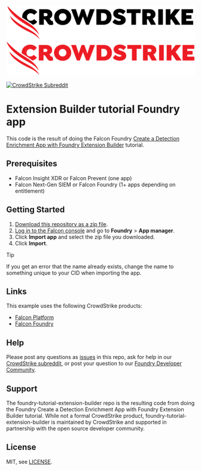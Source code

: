 ![CrowdStrike](/images/cs-logo.png#gh-light-mode-only)
![CrowdStrike](/images/cs-logo-red.png#gh-dark-mode-only)

[![CrowdStrike Subreddit](https://img.shields.io/badge/-r%2Fcrowdstrike-white?logo=reddit&labelColor=gray&link=https%3A%2F%2Freddit.com%2Fr%2Fcrowdstrike)](https://reddit.com/r/crowdstrike)<br/>

# Extension Builder tutorial Foundry app

This code is the result of doing the Falcon Foundry [Create a Detection Enrichment App with Foundry Extension Builder](https://falcon.crowdstrike.com/documentation/page/gbf78cc9/create-a-detection-enrichment-app-with-foundry-extension-builder) tutorial.

## Prerequisites

- Falcon Insight XDR or Falcon Prevent (one app)
- Falcon Next-Gen SIEM or Falcon Foundry (1+ apps depending on entitlement)

## Getting Started

1. [Download this repository as a zip file](https://github.com/CrowdStrike/foundry-tutorial-extension-builder/archive/refs/heads/main.zip).
2. [Log in to the Falcon console](https://falcon.crowdstrike.com/login?unilogin=true) and go to **Foundry** > **App manager**.
3. Click **Import app** and select the zip file you downloaded.
4. Click **Import**.

> [!TIP]
> If you get an error that the name already exists, change the name to something unique to your CID when importing the app.

## Links

This example uses the following CrowdStrike products:

* [Falcon Platform](https://www.crowdstrike.com/platform/)
* [Falcon Foundry](https://www.crowdstrike.com/platform/next-gen-siem/falcon-foundry/)

## Help

Please post any questions as [issues](https://github.com/CrowdStrike/foundry-tutorial-extension-builder/issues) in this repo, ask for help in our [CrowdStrike subreddit](https://www.reddit.com/r/crowdstrike/), or post your question to our [Foundry Developer Community](https://community.crowdstrike.com/groups/foundry-developer-community-82).

## Support

The foundry-tutorial-extension-builder repo is the resulting code from doing the Foundry Create a Detection Enrichment App with Foundry Extension Builder tutorial. While not a formal CrowdStrike product, foundry-tutorial-extension-builder is maintained by CrowdStrike and supported in partnership with the open source developer community.

## License

MIT, see [LICENSE](LICENSE).
